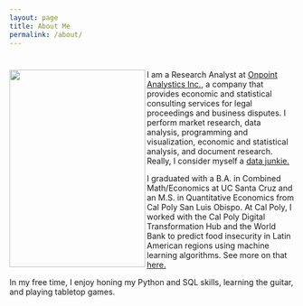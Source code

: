 ```yaml
---
layout: page
title: About Me
permalink: /about/
---
```


# <img align="left" src="{{site.baseurl}}/images/profile.jpg" width="240" height="350">

I am a Research Analyst at [Onpoint Analystics Inc.](https://onpointanalytics.com/staff/david-ngo/), a company that provides economic and statistical consulting services for legal proceedings and business disputes. I perform market research, data analysis, programming and visualization, economic and statistical analysis, and document research. Really, I consider myself a [data junkie.](https://blog.scit.edu/2013/08/05/hey-are-you-a-data-junkie/)

I graduated with a B.A. in Combined Math/Economics at UC Santa Cruz and an M.S. in Quantitative Economics from Cal Poly San Luis Obispo. At Cal Poly, I worked with the Cal Poly Digital Transformation Hub and the World Bank to predict food insecurity in Latin American regions using machine learning algorithms. See more on that [here.](https://dxhub.calpoly.edu/challenges/early-warning-for-early-action/)

In my free time, I enjoy honing my Python and SQL skills, learning the guitar, and playing tabletop games.
